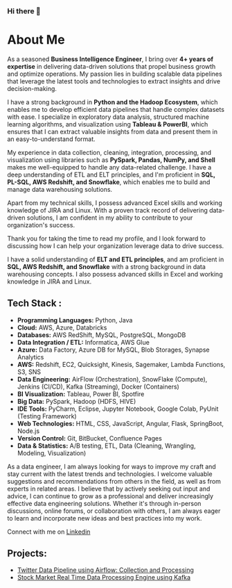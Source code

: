 ### Hi there 👋

<!--
**Shafiq-sh/Shafiq-sh** is a ✨ _special_ ✨ repository because its `README.md` (this file) appears on your GitHub profile.

Here are some ideas to get you started:

- 🔭 I’m currently working on ...
- 🌱 I’m currently learning ...
- 👯 I’m looking to collaborate on ...
- 🤔 I’m looking for help with ...
- 💬 Ask me about ...
- 📫 How to reach me: ...
- 😄 Pronouns: ...
- ⚡ Fun fact: ...
-->

# About Me

As a seasoned **Business Intelligence Engineer**,  I bring over **4+ years of expertise** in delivering data-driven solutions that propel business growth and optimize operations. My passion lies in building scalable data pipelines that leverage the latest tools and technologies to extract insights and drive decision-making.

I have a strong background in **Python and the Hadoop Ecosystem**, which enables me to develop efficient data pipelines that handle complex datasets with ease. I specialize in exploratory data analysis, structured machine learning algorithms, and visualization using **Tableau & PowerBI**, which ensures that I can extract valuable insights from data and present them in an easy-to-understand format.

My experience in data collection, cleaning, integration, processing, and visualization using libraries such as **PySpark, Pandas, NumPy, and Shell** makes me well-equipped to handle any data-related challenge. I have a deep understanding of ETL and ELT principles, and I'm proficient in **SQL, PL-SQL, AWS Redshift, and Snowflake**, which enables me to build and manage data warehousing solutions.

Apart from my technical skills, I possess advanced Excel skills and working knowledge of JIRA and Linux. With a proven track record of delivering data-driven solutions, I am confident in my ability to contribute to your organization's success.

Thank you for taking the time to read my profile, and I look forward to discussing how I can help your organization leverage data to drive success.

I have a solid understanding of **ELT and ETL principles**, and am proficient in **SQL, AWS Redshift, and Snowflake** with a strong background in data warehousing concepts. I also possess advanced skills in Excel and working knowledge in JIRA and Linux.

## Tech Stack :

* **Programming Languages:** Python, Java  
* **Cloud:** AWS, Azure, Databricks 
* **Databases:** AWS RedShift, MySQL, PostgreSQL, MongoDB  
* **Data Integration / ETL:** Informatica, AWS Glue
* **Azure:** Data Factory, Azure DB for MySQL, Blob Storages, Synapse Analytics  
* **AWS:** Redshift, EC2, Quicksight, Kinesis, Sagemaker, Lambda Functions, S3, SNS
* **Data Engineering:** AirFlow (Orchestration), SnowFlake (Compute), Jenkins (CI/CD), Kafka (Streaming), Docker (Containers)  
* **BI Visualization:** Tableau, Power BI, Spotfire  
* **Big Data:** PySpark, Hadoop (HDFS, HIVE)  
* **IDE Tools:** PyCharm, Eclipse, Jupyter Notebook, Google Colab, PyUnit (Testing Framework)  
* **Web Technologies:** HTML, CSS, JavaScript, Angular, Flask, SpringBoot, Node.js  
* **Version Control:** Git, BitBucket, Confluence Pages  
* **Data & Statistics:** A/B testing, ETL, Data (Cleaning, Wrangling, Modeling, Visualization)  
  
As a data engineer, I am always looking for ways to improve my craft and stay current with the latest trends and technologies. I welcome valuable suggestions and recommendations from others in the field, as well as from experts in related areas. I believe that by actively seeking out input and advice, I can continue to grow as a professional and deliver increasingly effective data engineering solutions. Whether it's through in-person discussions, online forums, or collaboration with others, I am always eager to learn and incorporate new ideas and best practices into my work.  

Connect with me on [Linkedin](https://www.linkedin.com/in/shafiq-k)
  
## Projects:

* [Twitter Data Pipeline using Airflow: Collection and Processing](https://github.com/Shafiq-sh/Twitter_data_pipeline_using_Apache_Airflow)  
* [Stock Market Real Time Data Processing Engine using Kafka](https://github.com/Shafiq-sh/Stock-Market-Real-Time-Data-Processing-Engine-using-Kafka---Data-Engineering-Project)  
